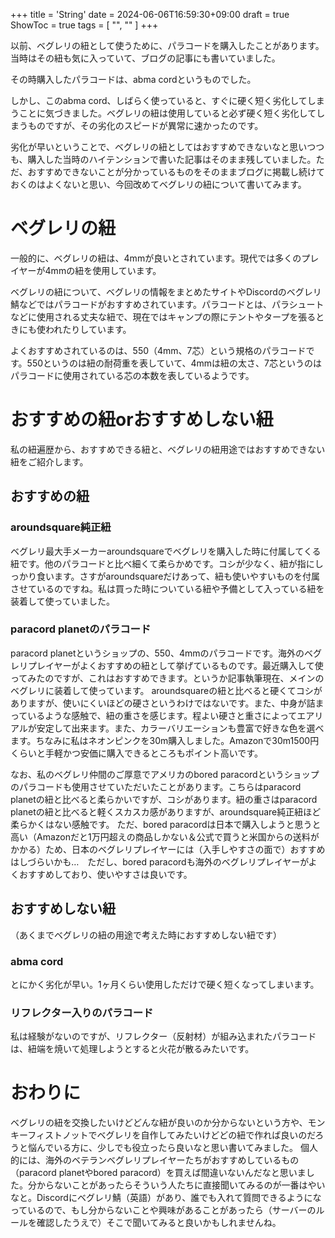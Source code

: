 +++
title = 'String'
date = 2024-06-06T16:59:30+09:00
draft = true
ShowToc = true
tags = [ "", "" ]
+++

以前、ベグレリの紐として使うために、パラコードを購入したことがあります。当時はその紐も気に入っていて、ブログの記事にも書いていました。

その時購入したパラコードは、abma cordというものでした。

しかし、このabma cord、しばらく使っていると、すぐに硬く短く劣化してしまうことに気づきました。ベグレリの紐は使用していると必ず硬く短く劣化してしまうものですが、その劣化のスピードが異常に速かったのです。

劣化が早いということで、ベグレリの紐としてはおすすめできないなと思いつつも、購入した当時のハイテンションで書いた記事はそのまま残していました。ただ、おすすめできないことが分かっているものをそのままブログに掲載し続けておくのはよくないと思い、今回改めてベグレリの紐について書いてみます。

# ベグレリの紐
一般的に、ベグレリの紐は、4mmが良いとされています。現代では多くのプレイヤーが4mmの紐を使用しています。

ベグレリの紐について、ベグレリの情報をまとめたサイトやDiscordのベグレリ鯖などではパラコードがおすすめされています。パラコードとは、パラシュートなどに使用される丈夫な紐で、現在ではキャンプの際にテントやタープを張るときにも使われたりしています。

よくおすすめされているのは、550（4mm、7芯）という規格のパラコードです。550というのは紐の耐荷重を表していて、4mmは紐の太さ、7芯というのはパラコードに使用されている芯の本数を表しているようです。

# おすすめの紐orおすすめしない紐
私の紐遍歴から、おすすめできる紐と、ベグレリの紐用途ではおすすめできない紐をご紹介します。
## おすすめの紐
### aroundsquare純正紐
ベグレリ最大手メーカーaroundsquareでベグレリを購入した時に付属してくる紐です。他のパラコードと比べ細くて柔らかめです。コシが少なく、紐が指にしっかり食います。さすがaroundsquareだけあって、紐も使いやすいものを付属させているのですね。私は買った時についている紐や予備として入っている紐を装着して使っていました。

### paracord planetのパラコード
paracord planetというショップの、550、4mmのパラコードです。海外のベグレリプレイヤーがよくおすすめの紐として挙げているものです。最近購入して使ってみたのですが、これはおすすめできます。というか記事執筆現在、メインのベグレリに装着して使っています。
aroundsquareの紐と比べると硬くてコシがありますが、使いにくいほどの硬さというわけではないです。また、中身が詰まっているような感触で、紐の重さを感じます。程よい硬さと重さによってエアリアルが安定して出来ます。また、カラーバリエーションも豊富で好きな色を選べます。ちなみに私はネオンピンクを30m購入しました。Amazonで30m1500円くらいと手軽かつ安価に購入できるところもポイント高いです。

なお、私のベグレリ仲間のご厚意でアメリカのbored paracordというショップのパラコードも使用させていただいたことがあります。こちらはparacord planetの紐と比べると柔らかいですが、コシがあります。紐の重さはparacord planetの紐と比べると軽くスカスカ感がありますが、aroundsquare純正紐ほど柔らかくはない感触です。
ただ、bored paracordは日本で購入しようと思うと高い（Amazonだと1万円超えの商品しかない＆公式で買うと米国からの送料がかかる）ため、日本のベグレリプレイヤーには（入手しやすさの面で）おすすめはしづらいかも…　ただし、bored paracordも海外のベグレリプレイヤーがよくおすすめしており、使いやすさは良いです。

## おすすめしない紐
（あくまでベグレリの紐の用途で考えた時におすすめしない紐です）
### abma cord
とにかく劣化が早い。1ヶ月くらい使用しただけで硬く短くなってしまいます。

### リフレクター入りのパラコード
私は経験がないのですが、リフレクター（反射材）が組み込まれたパラコードは、紐端を焼いて処理しようとすると火花が散るみたいです。

# おわりに
ベグレリの紐を交換したいけどどんな紐が良いのか分からないという方や、モンキーフィストノットでベグレリを自作してみたいけどどの紐で作れば良いのだろうと悩んでいる方に、少しでも役立ったら良いなと思い書いてみました。
個人的には、海外のベテランベグレリプレイヤーたちがおすすめしているもの（paracord planetやbored paracord）を買えば間違いないんだなと思いました。分からないことがあったらそういう人たちに直接聞いてみるのが一番はやいなと。Discordにベグレリ鯖（英語）があり、誰でも入れて質問できるようになっているので、もし分からないことや興味があることがあったら（サーバーのルールを確認したうえで）そこで聞いてみると良いかもしれませんね。